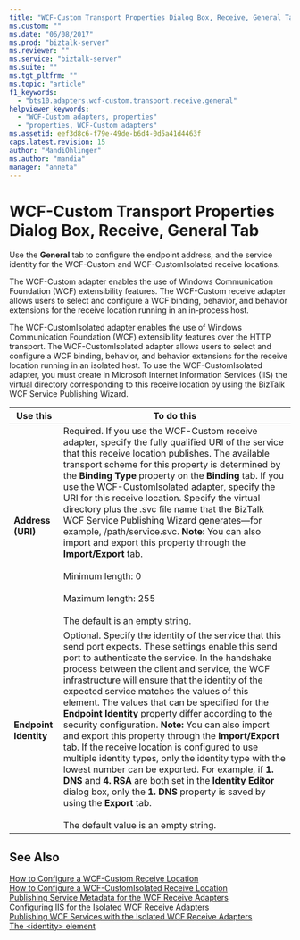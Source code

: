 ```yaml
---
title: "WCF-Custom Transport Properties Dialog Box, Receive, General Tab | Microsoft Docs"
ms.custom: ""
ms.date: "06/08/2017"
ms.prod: "biztalk-server"
ms.reviewer: ""
ms.service: "biztalk-server"
ms.suite: ""
ms.tgt_pltfrm: ""
ms.topic: "article"
f1_keywords: 
  - "bts10.adapters.wcf-custom.transport.receive.general"
helpviewer_keywords: 
  - "WCF-Custom adapters, properties"
  - "properties, WCF-Custom adapters"
ms.assetid: eef3d8c6-f79e-49de-b6d4-0d5a41d4463f
caps.latest.revision: 15
author: "MandiOhlinger"
ms.author: "mandia"
manager: "anneta"
---
```

# WCF-Custom Transport Properties Dialog Box, Receive, General Tab
Use the **General** tab to configure the endpoint address, and the service identity for the WCF-Custom and WCF-CustomIsolated receive locations.  
  
 The WCF-Custom adapter enables the use of Windows Communication Foundation (WCF) extensibility features. The WCF-Custom receive adapter allows users to select and configure a WCF binding, behavior, and behavior extensions for the receive location running in an in-process host.  
  
 The WCF-CustomIsolated adapter enables the use of Windows Communication Foundation (WCF) extensibility features over the HTTP transport. The WCF-CustomIsolated adapter allows users to select and configure a WCF binding, behavior, and behavior extensions for the receive location running in an isolated host. To use the WCF-CustomIsolated adapter, you must create in Microsoft Internet Information Services (IIS) the virtual directory corresponding to this receive location by using the BizTalk WCF Service Publishing Wizard.  
  
|Use this|To do this|  
|--------------|----------------|  
|**Address (URI)**|Required. If you use the WCF-Custom receive adapter, specify the fully qualified URI of the service that this receive location publishes. The available transport scheme for this property is determined by the **Binding Type** property on the **Binding** tab. If you use the WCF-CustomIsolated adapter, specify the URI for this receive location. Specify the virtual directory plus the .svc file name that the BizTalk WCF Service Publishing Wizard generates—for example, /path/service.svc. **Note:**  You can also import and export this property through the **Import/Export** tab. <br /><br /> Minimum length: 0<br /><br /> Maximum length: 255<br /><br /> The default is an empty string.|  
|**Endpoint Identity**|Optional. Specify the identity of the service that this send port expects. These settings enable this send port to authenticate the service. In the handshake process between the client and service, the WCF infrastructure will ensure that the identity of the expected service matches the values of this element. The values that can be specified for the **Endpoint Identity** property differ according to the security configuration. **Note:**  You can also import and export this property through the **Import/Export** tab. If the receive location is configured to use multiple identity types, only the identity type with the lowest number can be exported. For example, if **1. DNS** and **4. RSA** are both set in the **Identity Editor** dialog box, only the **1. DNS** property is saved by using the **Export** tab. <br /><br /> The default value is an empty string.|  
  
## See Also  
 [How to Configure a WCF-Custom Receive Location](../core/how-to-configure-a-wcf-custom-receive-location.md)   
 [How to Configure a WCF-CustomIsolated Receive Location](../core/how-to-configure-a-wcf-customisolated-receive-location.md)   
 [Publishing Service Metadata for the WCF Receive Adapters](../core/publishing-service-metadata-for-the-wcf-receive-adapters.md)   
 [Configuring IIS for the Isolated WCF Receive Adapters](../core/configuring-iis-for-the-isolated-wcf-receive-adapters.md)   
 [Publishing WCF Services with the Isolated WCF Receive Adapters](../core/publishing-wcf-services-with-the-isolated-wcf-receive-adapters.md)   
 [The \<identity> element](http://go.microsoft.com/fwlink/?LinkID=75747)